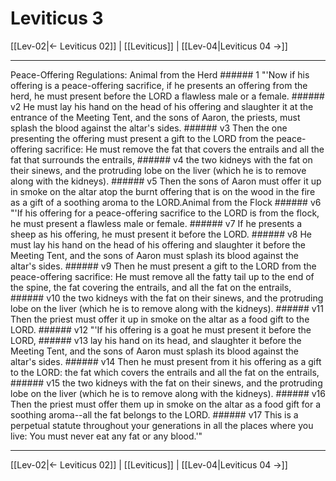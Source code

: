 # Leviticus 3

[[Lev-02|← Leviticus 02]] | [[Leviticus]] | [[Lev-04|Leviticus 04 →]]
***

Peace-Offering Regulations: Animal from the Herd ###### 1 "'Now if his offering is a peace-offering sacrifice, if he presents an offering from the herd, he must present before the LORD a flawless male or a female. ###### v2 He must lay his hand on the head of his offering and slaughter it at the entrance of the Meeting Tent, and the sons of Aaron, the priests, must splash the blood against the altar's sides. ###### v3 Then the one presenting the offering must present a gift to the LORD from the peace-offering sacrifice: He must remove the fat that covers the entrails and all the fat that surrounds the entrails, ###### v4 the two kidneys with the fat on their sinews, and the protruding lobe on the liver (which he is to remove along with the kidneys). ###### v5 Then the sons of Aaron must offer it up in smoke on the altar atop the burnt offering that is on the wood in the fire as a gift of a soothing aroma to the LORD.Animal from the Flock ###### v6 "'If his offering for a peace-offering sacrifice to the LORD is from the flock, he must present a flawless male or female. ###### v7 If he presents a sheep as his offering, he must present it before the LORD. ###### v8 He must lay his hand on the head of his offering and slaughter it before the Meeting Tent, and the sons of Aaron must splash its blood against the altar's sides. ###### v9 Then he must present a gift to the LORD from the peace-offering sacrifice: He must remove all the fatty tail up to the end of the spine, the fat covering the entrails, and all the fat on the entrails, ###### v10 the two kidneys with the fat on their sinews, and the protruding lobe on the liver (which he is to remove along with the kidneys). ###### v11 Then the priest must offer it up in smoke on the altar as a food gift to the LORD. ###### v12 "'If his offering is a goat he must present it before the LORD, ###### v13 lay his hand on its head, and slaughter it before the Meeting Tent, and the sons of Aaron must splash its blood against the altar's sides. ###### v14 Then he must present from it his offering as a gift to the LORD: the fat which covers the entrails and all the fat on the entrails, ###### v15 the two kidneys with the fat on their sinews, and the protruding lobe on the liver (which he is to remove along with the kidneys). ###### v16 Then the priest must offer them up in smoke on the altar as a food gift for a soothing aroma--all the fat belongs to the LORD. ###### v17 This is a perpetual statute throughout your generations in all the places where you live: You must never eat any fat or any blood.'"

***
[[Lev-02|← Leviticus 02]] | [[Leviticus]] | [[Lev-04|Leviticus 04 →]]
